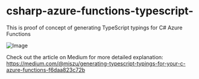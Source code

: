 # csharp-azure-functions-typescript-

 This is proof of concept of generating TypeScript typings for C# Azure Functions

![Image](https://cdn-images-1.medium.com/max/800/1*Gb4HAzkufp6aDl85y4P9hw.jpeg)

Check out the article on Medium for more detailed explanation:
https://medium.com/@miszu/generating-typescript-typings-for-your-c-azure-functions-f6daa823c72b
